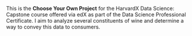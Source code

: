 This is the **Choose Your Own Project** for the HarvardX Data Science: Capstone course offered via edX as part of the Data Science Professional Certificate.
I aim to analyze several constituents of wine and determine a way to convey this data to consumers.
